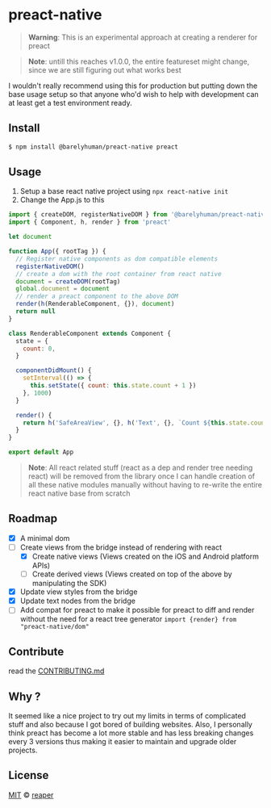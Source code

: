 # preact-native

> **Warning**: This is an experimental approach at creating a renderer for
> preact

> **Note**: untill this reaches v1.0.0, the entire featureset might change,
> since we are still figuring out what works best

I wouldn't really recommend using this for production but putting down the base
usage setup so that anyone who'd wish to help with development can at least get
a test environment ready.

## Install

```sh
$ npm install @barelyhuman/preact-native preact
```

## Usage

1. Setup a base react native project using `npx react-native init`
2. Change the App.js to this

```js
import { createDOM, registerNativeDOM } from '@barelyhuman/preact-native/dom'
import { Component, h, render } from 'preact'

let document

function App({ rootTag }) {
  // Register native components as dom compatible elements
  registerNativeDOM()
  // create a dom with the root container from react native
  document = createDOM(rootTag)
  global.document = document
  // render a preact component to the above DOM
  render(h(RenderableComponent, {}), document)
  return null
}

class RenderableComponent extends Component {
  state = {
    count: 0,
  }

  componentDidMount() {
    setInterval(() => {
      this.setState({ count: this.state.count + 1 })
    }, 1000)
  }

  render() {
    return h('SafeAreaView', {}, h('Text', {}, `Count ${this.state.count}`))
  }
}

export default App
```

> **Note**: All react related stuff (react as a dep and render tree needing
> react) will be removed from the library once I can handle creation of all
> these native modules manually without having to re-write the entire react
> native base from scratch

## Roadmap

- [x] A minimal dom
- [ ] Create views from the bridge instead of rendering with react
  - [x] Create native views (Views created on the iOS and Android platform APIs)
  - [ ] Create derived views (Views created on top of the above by manipulating the SDK)
- [x] Update view styles from the bridge
- [x] Update text nodes from the bridge
- [ ] Add compat for preact to make it possible for preact to diff and render
      without the need for a react tree generator
      `import {render} from "preact-native/dom"`

## Contribute

read the [CONTRIBUTING.md](CONTRIBUTING.md)

## Why ?

It seemed like a nice project to try out my limits in terms of complicated stuff
and also because I got bored of building websites. Also, I personally think
preact has become a lot more stable and has less breaking changes every 3
versions thus making it easier to maintain and upgrade older projects.

## License

[MIT](/LICENSE) &copy; [reaper](https://reaper.is)
